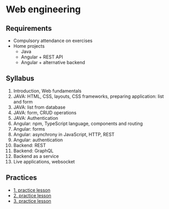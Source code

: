 # Web engineering

## Requirements

- Compulsory attendance on exercises
- Home projects
    + Java
    + Angular + REST API
    + Angular + alternative backend

## Syllabus

1. Introduction, Web fundamentals
2. JAVA: HTML, CSS, layouts, CSS frameworks, preparing application: list and form
3. JAVA: list from database
4. JAVA: form, CRUD operations
5. JAVA: Authentication
6. Angular: npm, TypeScript language, components and routing
7. Angular: forms
8. Angular: asynchrony in JavaScript, HTTP, REST
9. Angular: authentication
10. Backend: REST
11. Backend: GraphQL
12. Backend as a service
13. Live applications, websocket

## Practices

- [1. practice lesson](#!/subjects/webeng/practices/01)
- [2. practice lesson](#!/subjects/webeng/practices/02)
- [3. practice lesson](#!/subjects/webeng/practices/03)


